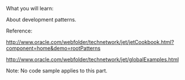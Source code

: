 What you will learn:

About development patterns.

Reference:

http://www.oracle.com/webfolder/technetwork/jet/jetCookbook.html?component=home&demo=rootPatterns

http://www.oracle.com/webfolder/technetwork/jet/globalExamples.html

Note: No code sample applies to this part.
